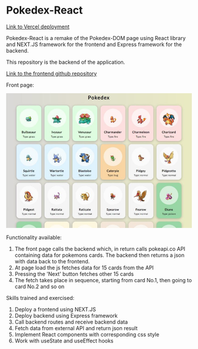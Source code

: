 # Pokedex-React

[Link to Vercel deployment](https://pokedex-frontend-ten.vercel.app/)

Pokedex-React is a remake of the Pokedex-DOM page using React library and NEXT.JS framework for the frontend and Express framework for the backend.
 
This repository is the backend of the application. 

[Link to the frontend github repository](https://github.com/asseniliev/Pokedex-frontend)

Front page:

![Pokedex](/frontPage.jpg)

Functionality available:
1. The front page calls the backend which, in return calls pokeapi.co API containing data for pokemons cards. The backend then returns a json with data back to the frontend.
2. At page load the js fetches data for 15 cards from the API
3. Pressing the 'Next' button fetches other 15 cards
4. The fetch takes place in sequence, starting from card No.1, then going to card No.2 and so on

Skills trained and exercised:
1. Deploy a frontend using NEXT.JS
2. Deploy backend using Express framework
3. Call backend routes and receive backend data
4. Fetch data from external API and return json result
5. Implement React components with corresponding css style
6. Work with useState and useEffect hooks
